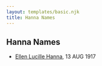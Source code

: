 ```yaml
---
layout: templates/basic.njk
title: Hanna Names
---
```

## Hanna Names
- [Ellen Lucille Hanna](/people/8/84629904), 13 AUG 1917